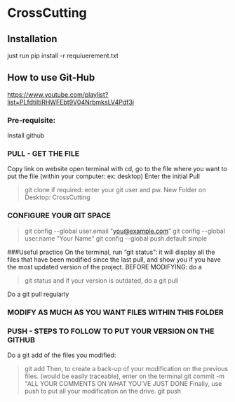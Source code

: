 # CrossCutting

## Installation 

just run pip install -r requiuerement.txt

## How to use Git-Hub

https://www.youtube.com/playlist?list=PLfdtiltiRHWFEbt9V04NrbmksLV4Pdf3j

### Pre-requisite:
Install github 

### PULL - GET THE FILE 
Copy link on website
open terminal
with cd, go to the file where you want to put the file (within your computer: ex: desktop)
Enter the initial Pull
> git clone <link>
if required: enter your git user and pw.
New Folder on Desktop: CrossCutting

### CONFIGURE YOUR GIT SPACE
>git config --global user.email "you@example.com”
>git config --global user.name "Your Name”
>git config --global push.default simple
  

###Useful practice
On the terminal, run “git status”: it will display all the files that have been modified since the last pull, and show you if you have the most updated version of the project.
BEFORE MODIFYING: do a 
> git status 
and if your version is outdated, do a 
> git pull

Do a git pull regularly 


### MODIFY AS MUCH AS YOU WANT FILES WITHIN THIS FOLDER

### PUSH - STEPS TO FOLLOW TO PUT YOUR VERSION ON THE GITHUB 
Do a git add of the files you modified:
> git add <file1> <file2>
Then, to create a back-up of your modification on the previous files. (would be easily traceable), enter on the terminal 
> git commit -m "ALL YOUR COMMENTS ON WHAT YOU’VE JUST DONE
Finally, use push to put all your modification on the drive.
> git push
